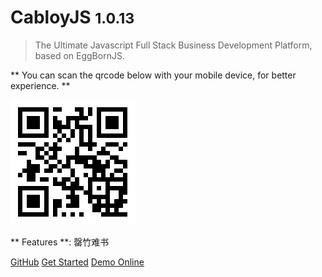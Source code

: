 # CabloyJS <small>1.0.13</small>

> The Ultimate Javascript Full Stack Business Development Platform, based on EggBornJS.

** You can scan the qrcode below with your mobile device, for better experience. **

![](./assets/images/cabloy-demo-qrcode.png)

** Features **: 罄竹难书

[GitHub](https://github.com/zhennann/cabloy)
[Get Started](#introduction)
[Demo Online](http://demo.cabloy.org)
